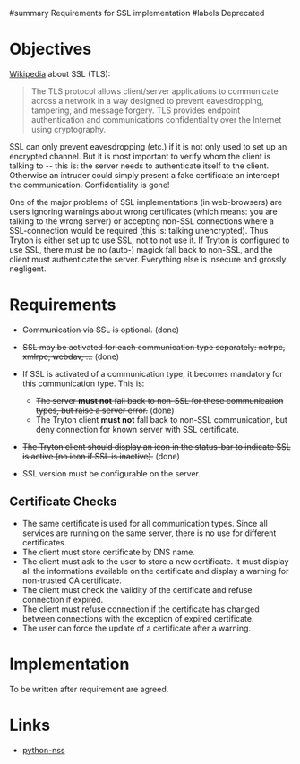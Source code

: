 ﻿#summary Requirements for SSL implementation
#labels Deprecated

# Objectives #

[Wikipedia](http://en.wikipedia.org/wiki/Transport_Layer_Security#Description) about SSL (TLS):

> The TLS protocol allows client/server applications to communicate across a network in a way designed to prevent eavesdropping, tampering, and message forgery. TLS provides endpoint authentication and communications confidentiality over the Internet using cryptography.

SSL can only prevent eavesdropping (etc.) if it is not only used to set up an encrypted channel. But it is most important to verify whom the client is talking to -- this is: the server needs to authenticate itself to the client. Otherwise an intruder could simply present a fake certificate an intercept the communication. Confidentiality is gone!

One of the major problems of SSL implementations (in web-browsers) are users ignoring warnings about wrong certificates (which means: you are talking to the wrong server) or accepting non-SSL connections where a SSL-connection would be required (this is: talking unencrypted). Thus Tryton is either set up to use SSL, not to not use it. If Tryton is configured to use SSL, there must be no (auto-) magick fall back to non-SSL, and the client must authenticate the server. Everything else is insecure and grossly negligent.

# Requirements #

  * ~~Communication via SSL is optional.~~ (done)
  * ~~SSL may be activated for each communication type separately: netrpc, xmlrpc, webdav, ...~~ (done)
  * If SSL is activated of a communication type, it becomes mandatory for this communication type. This is:
    * ~~The server **must not** fall back to non-SSL for these communication types, but raise a server error.~~ (done)
    * The Tryton client **must not** fall back to non-SSL communication, but deny connection for known server with SSL certificate.
  * ~~The Tryton client should display an icon in the status-bar to indicate SSL is active (no icon if SSL is inactive).~~ (done)

  * SSL version must be configurable on the server.

## Certificate Checks ##

  * The same certificate is used for all communication types. Since all services are running on the same server, there is no use for different certificates.
  * The client must store certificate by DNS name.
  * The client must ask to the user to store a new certificate. It must display all the informations available on the certificate and display a warning for non-trusted CA certificate.
  * The client must check the validity of the certificate and refuse connection if expired.
  * The client must refuse connection if the certificate has changed between connections with the exception of expired certificate.
  * The user can force the update of a certificate after a warning.

# Implementation #

To be written after requirement are agreed.

# Links #

  * [python-nss](http://fedoraproject.org/wiki/Features/PythonNSS)